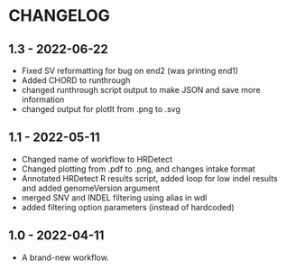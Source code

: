 # CHANGELOG

## 1.3 - 2022-06-22
- Fixed SV reformatting for bug on end2 (was printing end1)
- Added CHORD to runthrough
- changed runthrough script output to make JSON and save more information
- changed output for plotIt from .png to .svg

## 1.1 - 2022-05-11
- Changed name of workflow to HRDetect
- Changed plotting from .pdf to .png, and changes intake format
- Annotated HRDetect R results script, added loop for low indel results and added genomeVersion argument
- merged SNV and INDEL filtering using alias in wdl
- added filtering option parameters (instead of hardcoded)

## 1.0 - 2022-04-11
- A brand-new workflow.